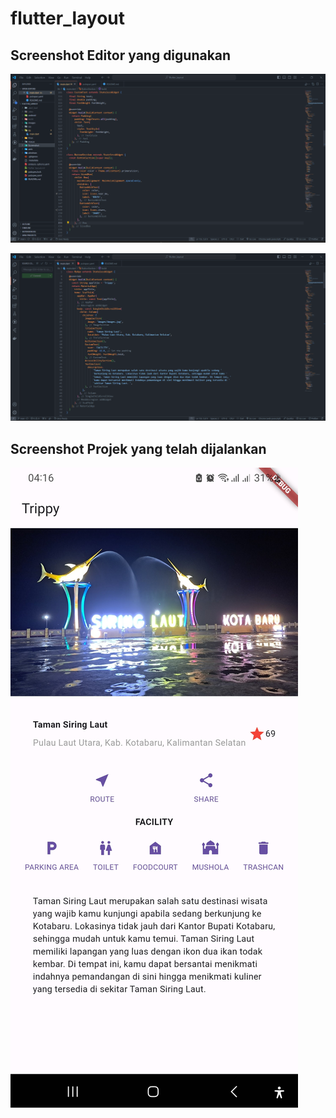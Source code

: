 # flutter_layout

<h2>Screenshot Editor yang digunakan</h2>

![Editor screenshot](Screenshot/editor_ss.png)

![Widget screenshot](Screenshot/widget.png)

<h2>Screenshot Projek yang telah dijalankan</h2>

![Projek](Screenshot/run_projek.jpg)